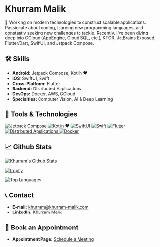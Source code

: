 # Khurram Malik

🚀 Working on modern technologies to construct scalable applications. Passionate about coding, learning new programming languages, and constantly seeking new challenges to tackle. Recently, I've been diving deep into GCloud (AppEngine, Cloud SQL, etc.), KTOR, JetBrains Exposed, Flutter/Dart, SwiftUI, and Jetpack Compose.

## 🛠️ Skills

- **Android:** Jetpack Compose, Kotlin ❤️
- **iOS:** SwiftUI, Swift
- **Cross-Platform:** Flutter
- **Backend:** Distributed Applications
- **DevOps:** Docker, AWS, GCloud
- **Specialties:** Computer Vision, AI & Deep Learning

## 🧰 Tools & Technologies

<p align="left">
  <a href="https://developer.android.com/jetpack/compose">
    <img src="https://img.shields.io/badge/Jetpack%20Compose-brightgreen.svg" alt="Jetpack Compose">
  </a>
  <a href="https://kotlinlang.org/">
    <img src="https://img.shields.io/badge/Kotlin%20❤️-brightgreen.svg" alt="Kotlin ❤️">
  </a>
  <a href="https://developer.apple.com/swiftui/">
    <img src="https://img.shields.io/badge/SwiftUI-brightgreen.svg" alt="SwiftUI">
  </a>
  <a href="https://developer.apple.com/swift/">
    <img src="https://img.shields.io/badge/Swift-brightgreen.svg" alt="Swift">
  </a>
  <a href="https://flutter.dev/">
    <img src="https://img.shields.io/badge/Flutter-brightgreen.svg" alt="Flutter">
  </a>
  <a href="#">
    <img src="https://img.shields.io/badge/Distributed%20Applications-brightgreen.svg" alt="Distributed Applications">
  </a>
  <a href="https://www.docker.com/">
    <img src="https://img.shields.io/badge/Docker-brightgreen.svg" alt="Docker">
  </a>
</p>

## 📈 Github Stats

<p align="left">
  <a href="https://github.com/khurram-saeed-malik">
    <img src="https://github-readme-stats.vercel.app/api?username=khurram-saeed-malik&show_icons=true" alt="Khurram's Github Stats">
  </a>
</p>

[![trophy](https://github-profile-trophy.vercel.app/?username=khurram-saeed-malik)](https://github.com/ryo-ma/github-profile-trophy)

<p align="left">
  <img align="center" src="https://github-readme-stats.vercel.app/api/top-langs?username=khurram-saeed-malik&show_icons=true&locale=en&layout=compact" alt="Top Languages" />
</p>

## 📞 Contact

- **E-mail:** [khurram@khurram-malik.com](mailto:khurram@khurram-malik.com)
- **LinkedIn:** [Khurram Malik](http://linkedin.com/in/khurram-malik/)

## 📅 Book an Appointment

- **Appointment Page:** [Schedule a Meeting](https://calendar.app.google/XKvDHbwxL49yPJkv9)
